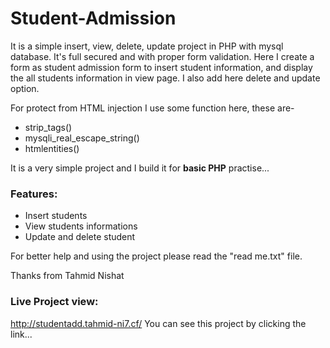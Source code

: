 # Student-Admission
It is a simple insert, view, delete, update project in PHP with mysql database. It's full secured and with proper form validation. Here I create a form as student admission form to insert student information, and display the all students information in view page. I also add here delete and update option.

For protect from HTML injection I use some function here, these are-
- strip_tags()
- mysqli_real_escape_string()
- htmlentities()

It is a very simple project and I build it for **basic PHP** practise...
### Features:
- Insert students
- View students informations
- Update and delete student

For better help and using the project please read the "read me.txt" file.

Thanks from Tahmid Nishat

### Live Project view:
http://studentadd.tahmid-ni7.cf/
You can see this project by clicking the link...
